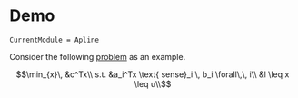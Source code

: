 # Demo

```@meta
CurrentModule = Apline
```

Consider the following [problem](https://link.springer.com/article/10.1007/s10898-012-0022-1) as an example.

```math
\min_{x}\, &c^Tx\\
s.t.     &a_i^Tx \text{ sense}_i \, b_i \forall\,\, i\\
         &l \leq x \leq u\\
```
